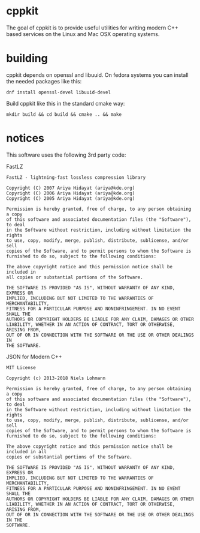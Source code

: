 cppkit
======

The goal of cppkit is to provide useful utilities for writing modern C++ based services on the Linux and Mac OSX operating systems.

building
========

cppkit depends on openssl and libuuid. On fedora systems you can install the needed packages like this:

	dnf install openssl-devel libuuid-devel

Build cppkit like this in the standard cmake way:

	mkdir build && cd build && cmake .. && make

notices
=======

This software uses the following 3rd party code:


FastLZ

	FastLZ - lightning-fast lossless compression library

	Copyright (C) 2007 Ariya Hidayat (ariya@kde.org)
	Copyright (C) 2006 Ariya Hidayat (ariya@kde.org)
	Copyright (C) 2005 Ariya Hidayat (ariya@kde.org)

	Permission is hereby granted, free of charge, to any person obtaining a copy
	of this software and associated documentation files (the "Software"), to deal
	in the Software without restriction, including without limitation the rights
	to use, copy, modify, merge, publish, distribute, sublicense, and/or sell
	copies of the Software, and to permit persons to whom the Software is
	furnished to do so, subject to the following conditions:

	The above copyright notice and this permission notice shall be included in
	all copies or substantial portions of the Software.

	THE SOFTWARE IS PROVIDED "AS IS", WITHOUT WARRANTY OF ANY KIND, EXPRESS OR
	IMPLIED, INCLUDING BUT NOT LIMITED TO THE WARRANTIES OF MERCHANTABILITY,
	FITNESS FOR A PARTICULAR PURPOSE AND NONINFRINGEMENT. IN NO EVENT SHALL THE
	AUTHORS OR COPYRIGHT HOLDERS BE LIABLE FOR ANY CLAIM, DAMAGES OR OTHER
	LIABILITY, WHETHER IN AN ACTION OF CONTRACT, TORT OR OTHERWISE, ARISING FROM,
	OUT OF OR IN CONNECTION WITH THE SOFTWARE OR THE USE OR OTHER DEALINGS IN
	THE SOFTWARE.


JSON for Modern C++

	MIT License 

	Copyright (c) 2013-2018 Niels Lohmann

	Permission is hereby granted, free of charge, to any person obtaining a copy
	of this software and associated documentation files (the "Software"), to deal
	in the Software without restriction, including without limitation the rights
	to use, copy, modify, merge, publish, distribute, sublicense, and/or sell
	copies of the Software, and to permit persons to whom the Software is
	furnished to do so, subject to the following conditions:

	The above copyright notice and this permission notice shall be included in all
	copies or substantial portions of the Software.

	THE SOFTWARE IS PROVIDED "AS IS", WITHOUT WARRANTY OF ANY KIND, EXPRESS OR
	IMPLIED, INCLUDING BUT NOT LIMITED TO THE WARRANTIES OF MERCHANTABILITY,
	FITNESS FOR A PARTICULAR PURPOSE AND NONINFRINGEMENT. IN NO EVENT SHALL THE
	AUTHORS OR COPYRIGHT HOLDERS BE LIABLE FOR ANY CLAIM, DAMAGES OR OTHER
	LIABILITY, WHETHER IN AN ACTION OF CONTRACT, TORT OR OTHERWISE, ARISING FROM,
	OUT OF OR IN CONNECTION WITH THE SOFTWARE OR THE USE OR OTHER DEALINGS IN THE
	SOFTWARE.